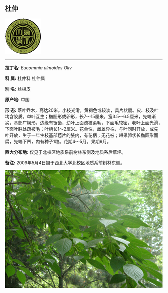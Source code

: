 ## 杜仲

![西北大学校园网络植物志](../JPG/nwu.gif)

---

**拉丁名:**  _Eucommia ulmoides Oliv_

**科 属:** 杜仲科 杜仲属

**别 名:** 丝棉皮

**原产地:** 中国

**形  态:** 落叶乔木，高达20米。小枝光滑，黄褐色或较淡，具片状髓。皮、枝及叶均含胶质。单叶互生；椭圆形或卵形，长7～15厘米，宽3.5～6.5厘米，先端渐尖，基部广楔形，边缘有锯齿，幼叶上面疏被柔毛，下面毛较密，老叶上面光滑，下面叶脉处疏被毛；叶柄长1～2厘米。花单性，雌雄异株，与叶同时开放，或先叶开放，生于一年生枝基部苞片的腋内，有花柄；无花被；翅果卵状长椭圆形而扁，先端下凹，内有种子1粒。花期4～5月。果期9月。

**西大分布地:** 仅见于北校区地质系前树林东侧及地质系后草坪。

**备注:** 2009年5月4日摄于西北大学北校区地质系前树林东侧。

![杜仲](../JPG/杜仲.JPG) 

